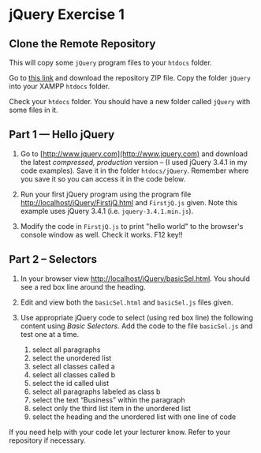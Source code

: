 # jQuery Exercise 1

## Clone the Remote Repository

This will copy some ``jQuery`` program files to your ``htdocs`` folder.  

Go to [this link](https://github.com/barcaxi/csd2023) and download the repository ZIP file.  Copy the folder ``jQuery`` into your XAMPP ``htdocs`` folder.

Check your ``htdocs`` folder.  You should have a new folder called ``jQuery`` with some files in it.


## Part 1 — Hello jQuery

1.	Go to [http://www.jquery.com](http://www.jquery.com) and download the latest *compressed, production* version – (I used jQuery 3.4.1 in my code examples). Save it in the folder ``htdocs/jQuery``.  Remember where you save it so you can access it in the code below.

1.	Run your first jQuery program using the program file [http://localhost/jQuery/FirstjQ.html](http://localhost/jQuery/FirstjQ.html) and ``FirstjQ.js`` given.  Note this example uses jQuery 3.4.1 (i.e. ``jquery-3.4.1.min.js``).

1.	Modify the code in ``FirstjQ.js`` to print "hello world" to the browser's console window as well.  Check it works.  F12 key!!



## Part 2 – Selectors

1.	In your browser view [http://localhost/jQuery/basicSel.html](http://localhost/jQuery/basicSel.html).  You should see a red box line around the heading.

1.	Edit and view both the ``basicSel.html`` and ``basicSel.js`` files given.

1.	Use appropriate jQuery code to select (using red box line) the following content using *Basic Selectors*. Add the code to the file ``basicSel.js`` and test one at a time.

	1.	select all paragraphs
	1.	select the unordered list
	1.	select all classes called a
	1.	select all classes called b
	1.	select the id called ulist
	1.	select all paragraphs labeled as class b
	1.	select the text “Business” within the paragraph
	1.	select only the third list item in the unordered list
	1.	select the heading and the unordered list with one line of code

If you need help with your code let your lecturer know.  Refer to your repository if necessary.
